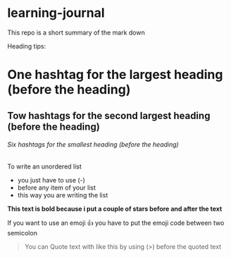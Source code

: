 # learning-journal
This repo is a short summary of the mark down

Heading tips:
# One hashtag for the largest heading (before the heading)
## Tow hashtags for the second largest heading (before the heading)
###### Six hashtags for the smallest heading (before the heading)



To write an unordered list
- you just have to use (-) 
- before any item of your list 
- this way you are writing the list 


**This text is bold because i put a couple of stars before and after the text**

If you want to use an emoji :+1: 
you have to put the emoji code between two semicolon 


>You can Quote  text with like this by using (>) before the quoted text
